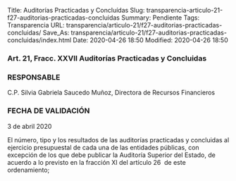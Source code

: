 Title: Auditorías Practicadas y Concluídas
Slug: transparencia-articulo-21-f27-auditorias-practicadas-concluidas
Summary: Pendiente
Tags: Transparencia
URL: transparencia/articulo-21/f27-auditorias-practicadas-concluidas/
Save_As: transparencia/articulo-21/f27-auditorias-practicadas-concluidas/index.html
Date: 2020-04-26 18:50
Modified: 2020-04-26 18:50


### Art. 21, Fracc. XXVII Auditorías Practicadas y Concluidas

### RESPONSABLE

C.P. Silvia Gabriela Saucedo Muñoz, Directora de Recursos Financieros

### FECHA DE VALIDACIÓN

3 de abril 2020

El número, tipo y los resultados de las auditorías practicadas y concluidas al ejercicio presupuestal de cada una de las entidades públicas, con excepción de los que debe publicar la Auditoría Superior del Estado, de acuerdo a lo previsto en la fracción XI del artículo 26  de este ordenamiento;


